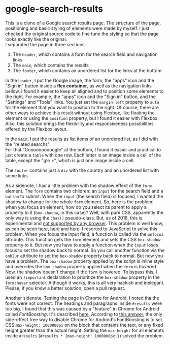 # google-search-results

This is a clone of a Google search results page. The structure of the page,
positioning and basic styling of elements were made by myself. I just checked
the original source code to fine tune the styling so that the page looks exactly
like the original.  
I separated the page in three sections:

1. The `header`, which contains a form for the search field and navigation links
2. The `main`, which contains the results
3. The `footer`, which contains an unordered list for the links at the bottom

In the `header`, I put the Google image, the form, the "apps" icon and the
"Sign in" button inside a **flex container**, as well as the navigation links
bellow. I found it easier to keep all aligned and to position some elements to the
right. For example, the "apps" icon and the "Sign in" button, and the "Settings"
and "Tools" links. You just set the `margin-left` property to `auto` for the
element that you want to position to the right.  Of course, there are other ways
to achieve this result without using Flexbox, like floating the element or using
the `position` property, but I found it easier with Flexbox. Also, this solution
brings the flexibility and responsiveness possibilities offered by the Flexbox
layout.

In the `main`, I put the results as list items of an unordered list, as I did
with the "related searchs".  
For that "Goooooooooogle" at the bottom, I found it
easier and practical to just create a `table` with one row. Each letter is an
image inside a cell of the table, except the "gle >", which is just one image
inside a cell.

The `footer` contains just a `div` with the country and an unordered list with
some links.

As a sidenote, I had a little problem with the shadow effect of the `form`
element. The `form` contains two children: an `input` for the search field and a
`button` to submit. When the `input` (the search field) is focused, I wanted the
shadow to change for the whole `form` element. So, here is the problem: when you
focus an element, how do you select its parent to apply a property to it
(`box-shadow`, in this case)? Well, with pure CSS, apparently the only way is
using the `:has()` pseudo-class. But, as of 2018, this is experimental and [not
supported by any browser](https://caniuse.com/#feat=css-has). This problem is
well know, as can be seen [here](https://stackoverflow.com/questions/2212583/affecting-parent-element-of-focusd-element-pure-csshtml-preferred#2212935), [here](https://stackoverflow.com/questions/1014861/is-there-a-css-parent-selector?noredirect=1&lq=1) and [here](https://en.wikipedia.org/wiki/Cascading_Style_Sheets#Limitations).
I resorted to JavaScript to solve this problem.  When you focus the input field,
a function is called via the `onfocus` attribute. This function gets the `form`
element and sets the CSS `box-shadow` property to it. But now you have to apply
a function when the `input` loses focus to set the shadow back to normal. So you
call another function via the `onblur` attribute to set the `box-shadow`
property back to normal. But now you have a problem. The `box-shadow` property
applied by the script is inline style and overrides the `box-shadow` property
applied when the `form` is hovered. Now, the shadow doesn't change if the `form` is hovered. To bypass this, I used an `!important` declaration to prioritize the `box-shadow` property in the `form:hover` selector.
Although it works, this is all very hackish and inelegant. Please, if you know a better solution, open a pull request.

Another sidenote. Testing the page in Chrome for Android, I noted tha the fonts
were not correct. The headings and paragraphs inside `#results` were too big. I
found that this was caused by a "feature" in Chrome for Android called
*FontBoosting*. It's described
[here](https://bugs.webkit.org/show_bug.cgi?id=84186). According to [this
answer](https://bugs.webkit.org/show_bug.cgi?id=84186#c17), the only side-effect
free way to disable Chrome for Android's FontBoosting is to set CSS
`max-height: 1000000px` on the block that contains the text, or any fixed height
greater than the actual height. Setting the `max-height` for all elements
inside `#results` (`#results * {max-height: 1000000px;}`) solved the problem.